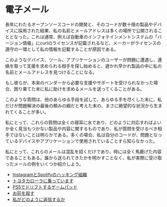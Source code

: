 # 電子メール

長年にわたるオープンソースコードの開発と、そのコードが数十億の製品やデバイスに採用された結果、私の名前とメールアドレスは多くの場所で公開されることとなった。これは通常、例えば自動車のインフォテインメントシステムの「バージョン情報」にcurlのライセンスが記載されるなど、メーカーがライセンスの遵守の一環として私の情報を記載することが原因である。

このようなデバイス、ツール、アプリケーションのユーザーが問題に遭遇し、連絡を取って支援を求められる相手を探し始めると、遅かれ早かれ製品の中に私の名前とメールアドレスを見つけることになる。

もし彼らが、本来のベンダーから必要な支援やサポートを受けられなかった場合、困り果てた末に私に助けを求めるメールを送ってくることがある。

このような質問は、他のあらゆる手段を試して、あらゆる手を尽くした末に、私だけが問題解決の最後の頼みの綱だと考えた末の、まさに絶望的な状況から生まれてくることが多い。

私にとって、これらの質問は全くの寝耳に水であり、どのように対応すればよいか全く見当もつかない製品や内容に関するものであり、私が質問を受けるべき相手ではないことは明らかである。多くの場合、私は自分のコードが、問題となっているデバイスやアプリケーションで使用されていることすら知らなかった。

私にとって、これらのメールは混乱を招くだけであり、時には全く馬鹿げた内容であることもある。誰から送られてきたかを明かすことなく、私が実際に受け取ったメールの例をいくつか紹介しよう。

 * [InstagramとSpotifyのハッキング組織](emails/hacking-ring.md)
 * [トヨタカローラに乗っています](emails/toyota-corola.md)
 * [PS5でドリフトするゲームパッド](emails/ps5.md)
 * [お前を殺す](emails/slaughter.md)
 * [私がどのように返信するか](emails/respond.md)

